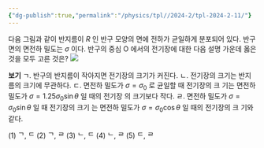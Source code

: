 ```yaml
---
{"dg-publish":true,"permalink":"/physics/tpl//2024-2/tpl-2024-2-11/"}
---
```


다음 그림과 같이 반지름이 $R$ 인 반구 모양의 면에 전하가 균일하게 분포되어 있다. 반구 면의 면전하 밀도는 $\sigma$ 이다. 반구의 중심 O 에서의 전기장에 대한 다음 설명 가운데 옳은 것을 모두 고른 것은?
![](https://cdn.mathpix.com/cropped/2025_05_26_b6c88c9db9e5797c4395g-6.jpg?height=564&width=452&top_left_y=564&top_left_x=487)


**보기**
ㄱ. 반구의 반지름이 작아지면 전기장의 크기가 커진다.
ㄴ. 전기장의 크기는 반지름의 크기에 무관하다.
ㄷ. 면전하 밀도가 $\sigma=\sigma_{0}$ 로 균일할 때 전기장의 크 기는 면전하 밀도가 $\sigma=1.25 \sigma_{0} \sin \theta$ 일 때의 전기장 의 크기보다 작다.
ㄹ. 면전하 밀도가 $\sigma=\sigma_{0} \sin \theta$ 일 때 전기장의 크기 는 면전하 밀도가 $\sigma=\sigma_{0} \cos \theta$ 일 때의 전기장의 크 기와 같다.

(1) ᄀ, ᄃ
(2) ᄀ, ᄅ
(3) ᄂ, ᄃ
(4) ᄂ, ᄅ
(5) ᄃ, ᄅ
